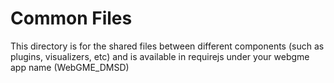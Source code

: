 # Common Files
This directory is for the shared files between different components (such as plugins, visualizers, etc) and is available in requirejs under your webgme app name (WebGME_DMSD)
